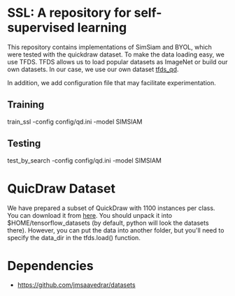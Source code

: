 # SSL:  A repository for self-supervised learning

This repository contains implementations of SimSiam and BYOL, which were tested with the quickdraw dataset. 
To make the data loading easy, we use TFDS. TFDS allows us to load popular datasets as ImageNet or build our own datasets. In our case, we use our own dataset [tfds_qd](https://github.com/jmsaavedrar/datasets/tree/main/tfds_qd).

In addition, we add configuration file that may facilitate experimentation.

## Training
train_ssl -config config/qd.ini -model SIMSIAM
  
## Testing
test_by_search -config config/qd.ini -model SIMSIAM



# QuicDraw Dataset
We have prepared a subset of QuickDraw with 1100 instances per class. You can download it from [here](https://www.dropbox.com/s/eq3vzu65elii62i/tfds_qd.tar).
You should unpack it into  $HOME/tensorflow_datasets (by default, python will look the datasets there). However, you can put the data into another folder, but you'll need to specify the data_dir in the tfds.load() function.

# Dependencies
* https://github.com/jmsaavedrar/datasets
